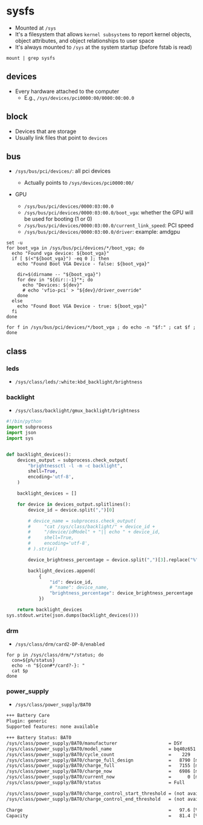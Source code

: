 # sysfs

- Mounted at `/sys`
- It's a filesystem that allows `kernel subsystems` to report kernel objects, object attributes, and object relationships to user space
- It's always mounted to `/sys` at the system startup (before fstab is read)

```shell
mount | grep sysfs
```

## devices

- Every hardware attached to the computer
  - E.g., `/sys/devices/pci0000:00/0000:00:00.0`

## block

- Devices that are storage
- Usually link files that point to `devices`

## bus

- `/sys/bus/pci/devices/`: all pci devices

  - Actually points to `/sys/devices/pci0000:00/`

- GPU
  - `/sys/bus/pci/devices/0000:03:00.0`
  - `/sys/bus/pci/devices/0000:03:00.0/boot_vga`: whether the GPU will be used for booting (1 or 0)
  - `/sys/bus/pci/devices/0000:03:00.0/current_link_speed`: PCI speed
  - `/sys/bus/pci/devices/0000:03:00.0/driver`: example: amdgpu

```shell
set -u
for boot_vga in /sys/bus/pci/devices/*/boot_vga; do
  echo "Found vga device: ${boot_vga}"
  if [ $(<"${boot_vga}") -eq 0 ]; then
    echo "Found Boot VGA Device - false: ${boot_vga}"

    dir=$(dirname -- "${boot_vga}")
    for dev in "${dir::-1}"*; do
      echo "Devices: ${dev}"
      # echo 'vfio-pci' > "${dev}/driver_override"
    done
  else
    echo "Found Boot VGA Device - true: ${boot_vga}"
  fi
done

for f in /sys/bus/pci/devices/*/boot_vga ; do echo -n "$f:" ; cat $f ; done
```

## class

### leds

- `/sys/class/leds/:white:kbd_backlight/brightness`

### backlight

- `/sys/class/backlight/gmux_backlight/brightness`

```python
#!/bin/python
import subprocess
import json
import sys


def backlight_devices():
    devices_output = subprocess.check_output(
        "brightnessctl -l -m -c backlight",
        shell=True,
        encoding='utf-8',
    )

    backlight_devices = []

    for device in devices_output.splitlines():
        device_id = device.split(",")[0]

        # device_name = subprocess.check_output(
        #     "cat /sys/class/backlight/" + device_id +
        #     "/device/idModel" + "|| echo " + device_id,
        #     shell=True,
        #     encoding='utf-8',
        # ).strip()

        device_brightness_percentage = device.split(",")[3].replace("%", "")

        backlight_devices.append(
            {
                "id": device_id,
                # "name": device_name,
                "brightness_percentage": device_brightness_percentage
            })

    return backlight_devices
sys.stdout.write(json.dumps(backlight_devices()))
```

### drm

- `/sys/class/drm/card2-DP-8/enabled`

```shell
for p in /sys/class/drm/*/status; do
  con=${p%/status}
  echo -n "${con#*/card?-}: "
  cat $p
done
```

### power_supply

- `/sys/class/power_supply/BAT0`

```txt
+++ Battery Care
Plugin: generic
Supported features: none available

+++ Battery Status: BAT0
/sys/class/power_supply/BAT0/manufacturer                   = DSY
/sys/class/power_supply/BAT0/model_name                     = bq40z651
/sys/class/power_supply/BAT0/cycle_count                    =    229
/sys/class/power_supply/BAT0/charge_full_design             =   8790 [mAh]
/sys/class/power_supply/BAT0/charge_full                    =   7155 [mAh]
/sys/class/power_supply/BAT0/charge_now                     =   6986 [mAh]
/sys/class/power_supply/BAT0/current_now                    =      0 [mA]
/sys/class/power_supply/BAT0/status                         = Full

/sys/class/power_supply/BAT0/charge_control_start_threshold = (not available)
/sys/class/power_supply/BAT0/charge_control_end_threshold   = (not available)

Charge                                                      =   97.6 [%]
Capacity                                                    =   81.4 [%]
```
